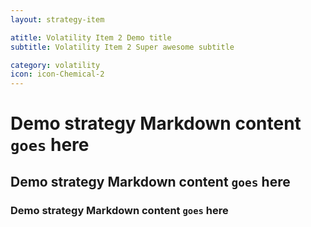 ```yaml
---
layout: strategy-item

atitle: Volatility Item 2 Demo title 
subtitle: Volatility Item 2 Super awesome subtitle

category: volatility
icon: icon-Chemical-2
---
```


# Demo strategy Markdown content `goes` here
## Demo strategy Markdown content `goes` here
### Demo strategy Markdown content `goes` here